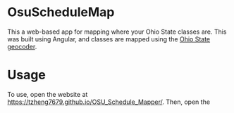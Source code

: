 # OsuScheduleMap

This a web-based app for mapping where your Ohio State classes are. This was built using Angular, and classes are mapped using the [Ohio State geocoder](https://gissvc.osu.edu/arcgis/rest/services/Apps/Campusmap_OSU_Buildings_Locator/GeocodeServer/).

# Usage
To use, open the website at https://tzheng7679.github.io/OSU_Schedule_Mapper/. Then, open the 
